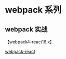 # webpack 系列

## webpack 实战

【webpack4-react16.x】

[webpack-react](https://github.com/liguirong720/webpack-react)

